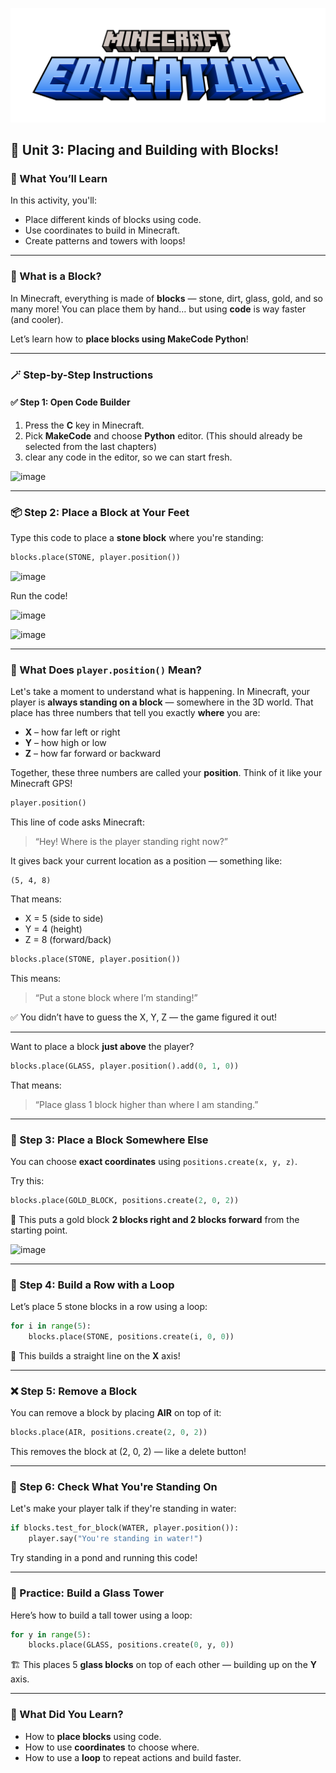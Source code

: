 ![Minecraft Education Logo](images/education-minecraft-logo.png)

## 🧱 Unit 3: Placing and Building with Blocks!

### 🎯 What You’ll Learn

In this activity, you'll:

* Place different kinds of blocks using code.
* Use coordinates to build in Minecraft.
* Create patterns and towers with loops!

---

### 🧠 What is a Block?

In Minecraft, everything is made of **blocks** — stone, dirt, glass, gold, and so many more! You can place them by hand… but using **code** is way faster (and cooler).

Let’s learn how to **place blocks using MakeCode Python**!

---

### 🪄 Step-by-Step Instructions

#### ✅ Step 1: Open Code Builder

1. Press the **C** key in Minecraft.
2. Pick **MakeCode** and choose **Python** editor. (This should already be selected from the last chapters)
3. clear any code in the editor, so we can start fresh.

![image](https://github.com/user-attachments/assets/814af873-78d7-414b-886b-c22ee42405d3)

---

### 📦 Step 2: Place a Block at Your Feet

Type this code to place a **stone block** where you're standing:

```python
blocks.place(STONE, player.position())
```
![image](https://github.com/user-attachments/assets/d7741b12-e569-4736-aaa3-6fd8fec470ce)

Run the code!

![image](https://github.com/user-attachments/assets/d9f64acf-61c2-417c-926e-c8f398b01bad)

![image](https://github.com/user-attachments/assets/155078c4-e7e2-42bb-8985-34617302b0ab)

---

### 🧠 What Does `player.position()` Mean?

Let's take a moment to understand what is happening. In Minecraft, your player is **always standing on a block** — somewhere in the 3D world. That place has three numbers that tell you exactly **where** you are:

* **X** – how far left or right
* **Y** – how high or low
* **Z** – how far forward or backward

Together, these three numbers are called your **position**. Think of it like your Minecraft GPS!

```python
player.position()
```

This line of code asks Minecraft:

> “Hey! Where is the player standing right now?”

It gives back your current location as a position — something like:

```
(5, 4, 8)
```

That means:

* X = 5 (side to side)
* Y = 4 (height)
* Z = 8 (forward/back)

```python
blocks.place(STONE, player.position())
```

This means:

> “Put a stone block where I’m standing!”

✅ You didn’t have to guess the X, Y, Z — the game figured it out!

---

Want to place a block **just above** the player?

```python
blocks.place(GLASS, player.position().add(0, 1, 0))
```

That means:

> “Place glass 1 block higher than where I am standing.”

---

### 🧭 Step 3: Place a Block Somewhere Else

You can choose **exact coordinates** using `positions.create(x, y, z)`.

Try this:

```python
blocks.place(GOLD_BLOCK, positions.create(2, 0, 2))
```

📍 This puts a gold block **2 blocks right and 2 blocks forward** from the starting point.

![image](https://github.com/user-attachments/assets/f8aaed7c-d273-4ddd-8fd4-f13925a264e2)

---

### 🔁 Step 4: Build a Row with a Loop

Let’s place 5 stone blocks in a row using a loop:

```python
for i in range(5):
    blocks.place(STONE, positions.create(i, 0, 0))
```

🧠 This builds a straight line on the **X** axis!

---

### ❌ Step 5: Remove a Block

You can remove a block by placing **AIR** on top of it:

```python
blocks.place(AIR, positions.create(2, 0, 2))
```

This removes the block at (2, 0, 2) — like a delete button!

---

### 👀 Step 6: Check What You're Standing On

Let's make your player talk if they're standing in water:

```python
if blocks.test_for_block(WATER, player.position()):
    player.say("You're standing in water!")
```

Try standing in a pond and running this code!

---

### 🧪 Practice: Build a Glass Tower

Here’s how to build a tall tower using a loop:

```python
for y in range(5):
    blocks.place(GLASS, positions.create(0, y, 0))
```

🏗️ This places 5 **glass blocks** on top of each other — building up on the **Y** axis.

---

### 🧠 What Did You Learn?

* How to **place blocks** using code.
* How to use **coordinates** to choose where.
* How to use a **loop** to repeat actions and build faster.
